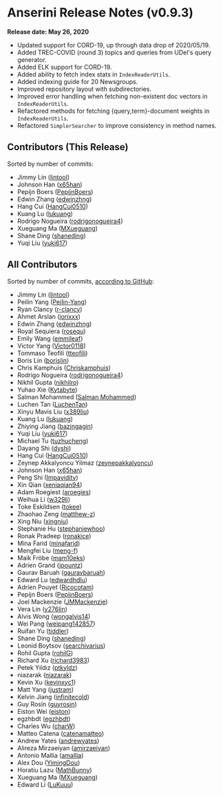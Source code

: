 # Anserini Release Notes (v0.9.3)

**Release date: May 26, 2020**

+ Updated support for CORD-19, up through data drop of 2020/05/19.
+ Added TREC-COVID (round 3) topics and queries from UDel's query generator.
+ Added ELK support for CORD-19.
+ Added ability to fetch index stats in `IndexReaderUtils`.
+ Added indexing guide for 20 Newsgroups.
+ Improved repository layout with subdirectories.
+ Improved error handling when fetching non-existent doc vectors in `IndexReaderUtils`.
+ Refactored methods for fetching {query,term}-document weights in `IndexReaderUtils`.
+ Refactored `SimplerSearcher` to improve consistency in method names.

## Contributors (This Release)

Sorted by number of commits:

+ Jimmy Lin ([lintool](https://github.com/lintool))
+ Johnson Han ([x65han](https://github.com/x65han))
+ Pepijn Boers ([PepijnBoers](https://github.com/PepijnBoers))
+ Edwin Zhang ([edwinzhng](https://github.com/edwinzhng))
+ Hang Cui ([HangCui0510](https://github.com/HangCui0510))
+ Kuang Lu ([lukuang](https://github.com/lukuang))
+ Rodrigo Nogueira ([rodrigonogueira4](https://github.com/rodrigonogueira4))
+ Xueguang Ma ([MXueguang](https://github.com/MXueguang))
+ Shane Ding ([shaneding](https://github.com/shaneding))
+ Yuqi Liu ([yuki617](https://github.com/yuki617))

## All Contributors

Sorted by number of commits, [according to GitHub](https://github.com/castorini/Anserini/graphs/contributors):

+ Jimmy Lin ([lintool](https://github.com/lintool))
+ Peilin Yang ([Peilin-Yang](https://github.com/Peilin-Yang))
+ Ryan Clancy ([r-clancy](https://github.com/r-clancy))
+ Ahmet Arslan ([iorixxx](https://github.com/iorixxx))
+ Edwin Zhang ([edwinzhng](https://github.com/edwinzhng))
+ Royal Sequiera ([rosequ](https://github.com/rosequ))
+ Emily Wang ([emmileaf](https://github.com/emmileaf))
+ Victor Yang ([Victor0118](https://github.com/Victor0118))
+ Tommaso Teofili ([tteofili](https://github.com/tteofili))
+ Boris Lin ([borislin](https://github.com/borislin))
+ Chris Kamphuis ([Chriskamphuis](https://github.com/Chriskamphuis))
+ Rodrigo Nogueira ([rodrigonogueira4](https://github.com/rodrigonogueira4))
+ Nikhil Gupta ([nikhilro](https://github.com/nikhilro))
+ Yuhao Xie ([Kytabyte](https://github.com/Kytabyte))
+ Salman Mohammed ([Salman Mohammed](https://github.com/salman1993))
+ Luchen Tan ([LuchenTan](https://github.com/LuchenTan))
+ Xinyu Mavis Liu ([x389liu](https://github.com/x389liu))
+ Kuang Lu ([lukuang](https://github.com/lukuang))
+ Zhiying Jiang ([bazingagin](https://github.com/bazingagin))
+ Yuqi Liu ([yuki617](https://github.com/yuki617))
+ Michael Tu ([tuzhucheng](https://github.com/tuzhucheng))
+ Dayang Shi ([dyshi](https://github.com/dyshi))
+ Hang Cui ([HangCui0510](https://github.com/HangCui0510))
+ Zeynep Akkalyoncu Yilmaz ([zeynepakkalyoncu](https://github.com/zeynepakkalyoncu))
+ Johnson Han ([x65han](https://github.com/x65han))
+ Peng Shi ([Impavidity](https://github.com/Impavidity))
+ Xin Qian ([xeniaqian94](https://github.com/xeniaqian94))
+ Adam Roegiest ([aroegies](https://github.com/aroegies))
+ Weihua Li ([w329li](https://github.com/w329li))
+ Toke Eskildsen ([tokee](https://github.com/tokee))
+ Zhaohao Zeng ([matthew-z](https://github.com/matthew-z))
+ Xing Niu ([xingniu](https://github.com/xingniu))
+ Stephanie Hu ([stephaniewhoo](https://github.com/stephaniewhoo))
+ Ronak Pradeep ([ronakice](https://github.com/ronakice))
+ Mina Farid ([minafarid](https://github.com/minafarid))
+ Mengfei Liu ([meng-f](https://github.com/meng-f))
+ Maik Fröbe ([mam10eks](https://github.com/mam10eks))
+ Adrien Grand ([jpountz](https://github.com/jpountz))
+ Gaurav Baruah ([gauravbaruah](https://github.com/gauravbaruah))
+ Edward Lu ([edwardhdlu](https://github.com/edwardhdlu))
+ Adrien Pouyet ([Ricocotam](https://github.com/Ricocotam))
+ Pepijn Boers ([PepijnBoers](https://github.com/PepijnBoers))
+ Joel Mackenzie ([JMMackenzie](https://github.com/JMMackenzie))
+ Vera Lin ([y276lin](https://github.com/y276lin))
+ Alvis Wong ([wongalvis14](https://github.com/wongalvis14))
+ Wei Pang ([weipang142857](https://github.com/weipang142857))
+ Ruifan Yu ([tiddler](https://github.com/tiddler))
+ Shane Ding ([shaneding](https://github.com/shaneding))
+ Leonid Boytsov ([searchivarius](https://github.com/searchivarius))
+ Rohil Gupta ([rohilG](https://github.com/rohilG))
+ Richard Xu ([richard3983](https://github.com/richard3983))
+ Petek Yıldız ([ptkyldz](https://github.com/ptkyldz))
+ niazarak ([niazarak](https://github.com/niazarak))
+ Kevin Xu ([kevinxyc1](https://github.com/kevinxyc1))
+ Matt Yang ([justram](https://github.com/justram))
+ Kelvin Jiang ([infinitecold](https://github.com/infinitecold))
+ Guy Rosin ([guyrosin](https://github.com/guyrosin))
+ Eiston Wei ([eiston](https://github.com/eiston))
+ egzhbdt ([egzhbdt](https://github.com/egzhbdt))
+ Charles Wu ([charW](https://github.com/charW))
+ Matteo Catena ([catenamatteo](https://github.com/catenamatteo))
+ Andrew Yates ([andrewyates](https://github.com/andrewyates))
+ Alireza Mirzaeiyan ([amirzaeiyan](https://github.com/amirzaeiyan))
+ Antonio Mallia ([amallia](https://github.com/amallia))
+ Alex Dou ([YimingDou](https://github.com/YimingDou))
+ Horatiu Lazu ([MathBunny](https://github.com/MathBunny))
+ Xueguang Ma ([MXueguang](https://github.com/MXueguang))
+ Edward Li ([LuKuuu](https://github.com/LuKuuu))

